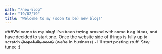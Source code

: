 ```yaml
---
path: "/new-blog"
date: "19/02/19"
title: "Welcome to my (soon to be) new blog!"
---
```


###Welcome to my blog! I've been toying around with some blog ideas, and have decided to start one. Once the website side of things is fully up to scratch ~~(hopefully soon)~~ (we're in business) -  I'll start posting stuff. Stay tuned :)
